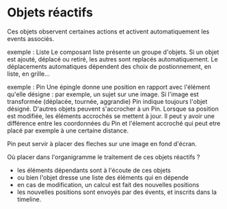 # Objets réactifs

Ces objets observent certaines actions et activent automatiquement les events associés.

exemple : Liste
Le composant liste présente un groupe d'objets. Si un objet est ajouté, déplacé ou retiré, les autres sont replacés automatiquement.
Le déplacements automatiques dépendent des choix de postionnement, en liste, en grille...

exemple : Pin
Une épingle donne une position en rapport avec l'élément qu'elle désigne : par exemple, un sujet sur une image. Si l'image est transformée (déplacée, tournée, aggrandie) Pin indique toujours l'objet désigné.
D'autres objets peuvent s'accrocher à un Pin. Lorsque sa position est modifiée, les éléments accrochés se mettent à jour.
Il peut y avoir une différence entre les coordonnées du Pin et l'élement accroché qui peut etre placé par exemple à une certaine distance.

Pin peut servir à placer des fleches sur une image en fond d'écran.

Où placer dans l'organigramme le traitement de ces objets réactifs ?

- les éléments dépendants sont à l'écoute de ces objets
- ou bien l'objet dresse une liste des éléments qui en dépende
- en cas de modification, un calcul est fait des nouvelles positions
- les nouvelles positions sont envoyés par des évents, et inscrits dans la timeline.
